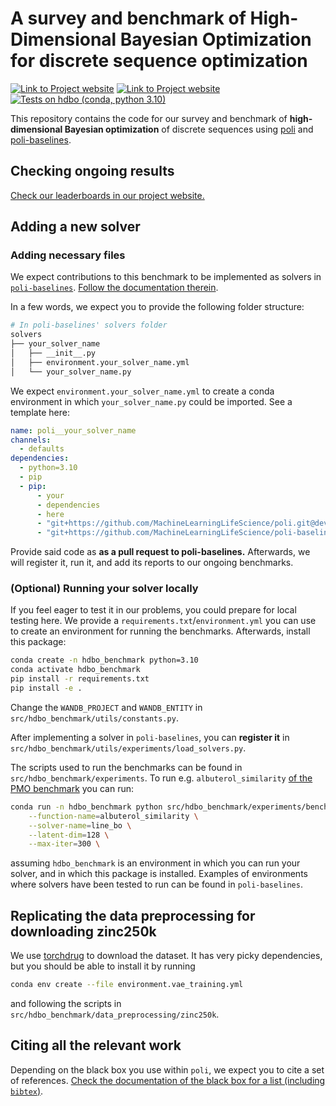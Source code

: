 # A survey and benchmark of High-Dimensional Bayesian Optimization for discrete sequence optimization

[![Link to Project website](https://img.shields.io/badge/GitHub-Project_Website-100000?logo=github&logoColor=white)](https://machinelearninglifescience.github.io/hdbo_benchmark)
[![Link to Project website](https://img.shields.io/badge/GitHub-poli_docs-100000?logo=github&logoColor=white)](https://machinelearninglifescience.github.io/poli-docs)
[![Tests on hdbo (conda, python 3.10)](https://github.com/MachineLearningLifeScience/hdbo_benchmark/actions/workflows/tox-lint-and-pytest.yml/badge.svg)](https://github.com/MachineLearningLifeScience/hdbo_benchmark/actions/workflows/tox-lint-and-pytest.yml)

This repository contains the code for our survey and benchmark of **high-dimensional Bayesian optimization** of discrete sequences using [poli](https://github.com/MachineLearningLifeScience/poli) and [poli-baselines](https://github.com/MachineLearningLifeScience/poli-baselines).

## Checking ongoing results

[Check our leaderboards in our project website.](https://machinelearninglifescience.github.io/hdbo_benchmark)

## Adding a new solver

### Adding necessary files

We expect contributions to this benchmark to be implemented as solvers in [`poli-baselines`](https://github.com/MachineLearningLifeScience/poli-baselines). [Follow the documentation therein](https://machinelearninglifescience.github.io/poli-docs/contributing/a_new_solver.html).

In a few words, we expect you to provide the following folder structure:

```bash
# In poli-baselines' solvers folder
solvers
├── your_solver_name
│   ├── __init__.py
│   ├── environment.your_solver_name.yml
│   └── your_solver_name.py
```

We expect `environment.your_solver_name.yml` to create a conda environment in which `your_solver_name.py` could be imported. See a template here:

```yml
name: poli__your_solver_name
channels:
  - defaults
dependencies:
  - python=3.10
  - pip
  - pip:
      - your
      - dependencies
      - here
      - "git+https://github.com/MachineLearningLifeScience/poli.git@dev"
      - "git+https://github.com/MachineLearningLifeScience/poli-baselines.git@main"
```

Provide said code as **as a pull request to poli-baselines.** Afterwards, we will register it, run it, and add its reports to our ongoing benchmarks.


### (Optional) Running your solver locally

If you feel eager to test it in our problems, you could prepare for local testing here. We provide a `requirements.txt`/`environment.yml` you can use to create an environment for running the benchmarks. Afterwards, install this package:

```bash
conda create -n hdbo_benchmark python=3.10
conda activate hdbo_benchmark
pip install -r requirements.txt
pip install -e .
```

Change the `WANDB_PROJECT` and `WANDB_ENTITY` in `src/hdbo_benchmark/utils/constants.py`.

After implementing a solver in `poli-baselines`, you can **register it** in `src/hdbo_benchmark/utils/experiments/load_solvers.py`.

The scripts used to run the benchmarks can be found in `src/hdbo_benchmark/experiments`. To run e.g. `albuterol_similarity` [of the PMO benchmark](https://openreview.net/forum?id=yCZRdI0Y7G) you can run:

```bash
conda run -n hdbo_benchmark python src/hdbo_benchmark/experiments/benchmark_on_pmo/run.py \
    --function-name=albuterol_similarity \
    --solver-name=line_bo \
    --latent-dim=128 \
    --max-iter=300 \
```

assuming `hdbo_benchmark` is an environment in which you can run your solver, and in which this package is installed. Examples of environments where solvers have been tested to run can be found in `poli-baselines`.

## Replicating the data preprocessing for downloading zinc250k

We use [torchdrug](https://torchdrug.ai/docs/installation.html) to download the dataset. It has very picky dependencies, but you should be able to install it by running

```bash
conda env create --file environment.vae_training.yml
```

and following the scripts in `src/hdbo_benchmark/data_preprocessing/zinc250k`.

## Citing all the relevant work

Depending on the black box you use within `poli`, we expect you to cite a set of references. [Check the documentation of the black box for a list (including `bibtex`)](https://machinelearninglifescience.github.io/poli-docs/using_poli/objective_repository/all_objectives.html).

